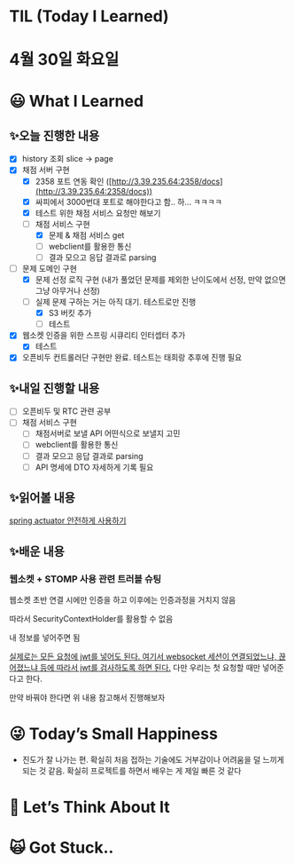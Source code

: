 # TIL (Today I Learned)

# 4월 30일 화요일

# 😃 What I Learned

## ✨오늘 진행한 내용

- [x]  history 조회 slice → page
- [x]  채점 서버 구현
    - [x]  2358 포트 연동 확인 ([http://3.39.235.64:2358/docs](http://3.39.235.64:2358/docs))
    - [x]  싸피에서 3000번대 포트로 해야한다고 함.. 하… ㅋㅋㅋㅋ
    - [x]  테스트 위한 채점 서비스 요청만 해보기
    - [ ]  채점 서비스 구현
        - [x]  문제 & 채점 서비스 get
        - [ ]  webclient를 활용한 통신
        - [ ]  결과 모으고 응답 결과로 parsing
    
- [ ]  문제 도메인 구현
    - [x]  문제 선정 로직 구현 (내가 풀었던 문제를 제외한 난이도에서 선정, 만약 없으면 그냥 아무거나 선정)
    - [ ]  실제 문제 구하는 거는 아직 대기. 테스트로만 진행
        - [x]  S3 버킷 추가
        - [ ]  테스트

- [x]  웹소켓 인증을 위한 스프링 시큐리티 인터셉터 추가
    - [x]  테스트
- [x]  오픈비두 컨트롤러단 구현만 완료. 테스트는 태희랑 추후에 진행 필요

## ✨내일 진행할 내용

- [ ]  오픈비두 및 RTC 관련 공부
- [ ]  채점 서비스 구현
    - [ ]  채점서버로 보낼 API 어떤식으로 보낼지 고민
    - [ ]  webclient를 활용한 통신
    - [ ]  결과 모으고 응답 결과로 parsing
    - [ ]  API 명세에 DTO 자세하게 기록 필요

## ✨읽어볼 내용

[spring actuator 안전하게 사용하기](https://techblog.woowahan.com/9232/)

## ✨배운 내용

### 웹소켓 + STOMP 사용 관련 트러블 슈팅

웹소켓 초반 연결 시에만 인증을 하고 이후에는 인증과정을 거치지 않음

따라서 SecurityContextHolder를 활용할 수 없음

내 정보를 넣어주면 됨

[실제로는 모든 요청에 jwt를 넣어도 된다. 여기서 websocket 세션이 연결되었느냐, 끊어졌느냐 등에 따라서 jwt를 검사하도록 하면 된다.](https://velog.io/@joypeb/Springboot3-Websocket-%EC%B1%84%ED%8C%85-Stomp-SockJS-Spring-Security) 다만 우리는 첫 요청할 때만 넣어준다고 한다.

만약 바꿔야 한다면 위 내용 참고해서 진행해보자

# 😜 Today’s Small Happiness

- 진도가 잘 나가는 편. 확실히 처음 접하는 기술에도 거부감이나 어려움을 덜 느끼게 되는 것 같음. 확실히 프로젝트를 하면서 배우는 게 제일 빠른 것 같다

# 🧐 Let’s Think About It

# 🙀 Got Stuck..